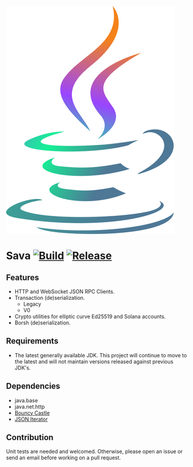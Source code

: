 <picture>
    <img alt="Sava" src="sava.svg">
</picture>

# Sava [![Build](https://github.com/Sava-Software/sava/actions/workflows/gradle.yml/badge.svg)](https://github.com/Sava-Software/sava/actions/workflows/gradle.yml) [![Release](https://github.com/Sava-Software/sava/actions/workflows/release.yml/badge.svg)](https://github.com/Sava-Software/sava/actions/workflows/release.yml)

## Features

- HTTP and WebSocket JSON RPC Clients.
- Transaction (de)serialization.
    - Legacy
    - V0
- Crypto utilities for elliptic curve Ed25519 and Solana accounts.
- Borsh (de)serialization.

## Requirements

- The latest generally available JDK. This project will continue to move to the latest and will not maintain
  versions released against previous JDK's.

## Dependencies

- java.base
- java.net.http
- [Bouncy Castle](https://www.bouncycastle.org/download/bouncy-castle-java/#latest)
- [JSON Iterator](https://github.com/comodal/json-iterator?tab=readme-ov-file#json-iterator)

## Contribution

Unit tests are needed and welcomed. Otherwise, please open an issue or send an email before working on a pull request.
